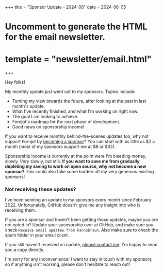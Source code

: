+++
title = "Sponsor Update - 2024-08"
date = 2024-08-05

# Uncomment to generate the HTML for the email newsletter.
# template = "newsletter/email.html"
+++

Hey folks!

My monthly update just went out to my sponsors. Topics include:

- Turning my view towards the future, after looking at the past in last month's update.
- What I've recently finished, and what I'm working on right now.
- The goal I am looking to achieve.
- Fornjot's roadmap for the next phase of development.
- Good news on sponsorship income!

If you want to receive monthly behind-the-scenes updates too, why not support
Fornjot by [becoming a sponsor](https://github.com/sponsors/hannobraun)? You can
start with as little as $2 a month (most of my sponsors support me at $8 or $32). 

Sponsorship income is currently at the point were I'm bleeding money, slowly. _Very_ slowly, but still. **If you want to save me from gradually depleting my saving to work on open source, why not become a new sponsor?** This could also take some burden off my very generous existing sponsors!


### Not receiving these updates?

I've been sending an update to my sponsors every month since February 2022.
Unfortunately, GitHub doesn't give me any insight into who is receiving them.

If you are a sponsor and haven't been getting those updates, maybe you are not opted
in? Update your sponsorship over at GitHub, and make sure you check
`Receive email updates from hannobraun`. Also make sure to check the spam folder
in your email client.

If you still haven't received an update,
[please contact me](mailto:hello@hannobraun.com). I'm happy to send you a copy
directly.

I'm sorry for any inconvenience! I want to stay in touch with my sponsors, so if
anything isn't working, please don't hesitate to reach out!
